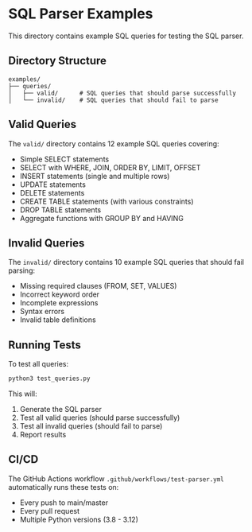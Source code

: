 # SQL Parser Examples

This directory contains example SQL queries for testing the SQL parser.

## Directory Structure

```
examples/
├── queries/
│   ├── valid/      # SQL queries that should parse successfully
│   └── invalid/    # SQL queries that should fail to parse
```

## Valid Queries

The `valid/` directory contains 12 example SQL queries covering:
- Simple SELECT statements
- SELECT with WHERE, JOIN, ORDER BY, LIMIT, OFFSET
- INSERT statements (single and multiple rows)
- UPDATE statements
- DELETE statements
- CREATE TABLE statements (with various constraints)
- DROP TABLE statements
- Aggregate functions with GROUP BY and HAVING

## Invalid Queries

The `invalid/` directory contains 10 example SQL queries that should fail parsing:
- Missing required clauses (FROM, SET, VALUES)
- Incorrect keyword order
- Incomplete expressions
- Syntax errors
- Invalid table definitions

## Running Tests

To test all queries:

```bash
python3 test_queries.py
```

This will:
1. Generate the SQL parser
2. Test all valid queries (should parse successfully)
3. Test all invalid queries (should fail to parse)
4. Report results

## CI/CD

The GitHub Actions workflow `.github/workflows/test-parser.yml` automatically runs these tests on:
- Every push to main/master
- Every pull request
- Multiple Python versions (3.8 - 3.12)
